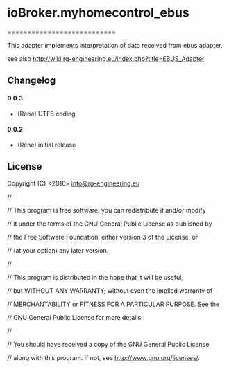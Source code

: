 ﻿
# ioBroker.myhomecontrol_ebus
===========================

This adapter implements interpretation of data received from ebus adapter.

see also http://wiki.rg-engineering.eu/index.php?title=EBUS_Adapter



## Changelog

#### 0.0.3
* (René) UTF8 coding

#### 0.0.2
* (René) initial release

## License
Copyright (C) <2016>  <info@rg-engineering.eu>

//

//    This program is free software: you can redistribute it and/or modify

//    it under the terms of the GNU General Public License as published by

//    the Free Software Foundation, either version 3 of the License, or

//    (at your option) any later version.

//

//    This program is distributed in the hope that it will be useful,

//    but WITHOUT ANY WARRANTY; without even the implied warranty of

//    MERCHANTABILITY or FITNESS FOR A PARTICULAR PURPOSE.  See the

//    GNU General Public License for more details.

//

//    You should have received a copy of the GNU General Public License

//    along with this program.  If not, see <http://www.gnu.org/licenses/>.




